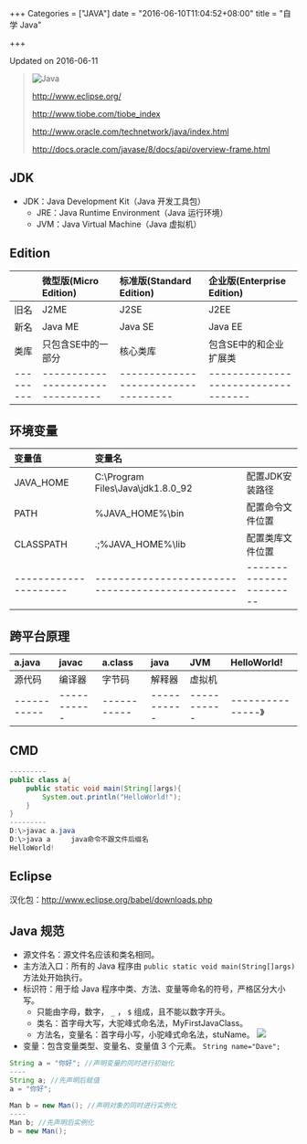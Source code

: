 +++
Categories = ["JAVA"]
date = "2016-06-10T11:04:52+08:00"
title = "自学 Java"

+++

<!--more-->

Updated on 2016-06-11

> ![](/uploads/java.png "Java")
>
> http://www.eclipse.org/
>
> http://www.tiobe.com/tiobe_index
>
> http://www.oracle.com/technetwork/java/index.html
>
> http://docs.oracle.com/javase/8/docs/api/overview-frame.html

## JDK
* JDK：Java Development Kit（Java 开发工具包）
  * JRE：Java Runtime Environment（Java 运行环境）
  * JVM：Java Virtual Machine（Java 虚拟机）

## Edition
||微型版(Micro Edition)|标准版(Standard Edition)|企业版(Enterprise Edition)|
|:--|:--|:--|:--|
|旧名|J2ME|J2SE|J2EE|
|新名|Java ME|Java SE|Java EE|
|类库|只包含SE中的一部分|核心类库|包含SE中的和企业扩展类|
|---------|--------------------------------|-----------------------------------|-----------------------------------|

## 环境变量
|变量值|变量名||
|:--|:--|:--|
|JAVA_HOME|C:\Program Files\Java\jdk1.8.0_92|配置JDK安装路径|
|PATH|%JAVA_HOME%\bin|配置命令文件位置|
|CLASSPATH|.;%JAVA_HOME%\lib|配置类库文件位置|
|---------------------|------------------------------------------------|-----------------------|

## 跨平台原理
|a.java|javac|a.class|java|JVM|HelloWorld!|
|:--|:--|:--|:--|:--|:--|
|源代码|编译器|字节码|解释器|虚拟机|
|-----------|-----------|-----------|-----------|-----------|---------------》|

## CMD
```java
---------
public class a{
    public static void main(String[]args){
        System.out.println("HelloWorld!");
    }
}
---------
D:\>javac a.java
D:\>java a     java命令不跟文件后缀名
HelloWorld!
```

## Eclipse
汉化包：http://www.eclipse.org/babel/downloads.php

## Java 规范
* 源文件名：源文件名应该和类名相同。
* 主方法入口：所有的 Java 程序由 `public static void main(String[]args)` 方法处开始执行。
* 标识符：用于给 Java 程序中类、方法、变量等命名的符号，严格区分大小写。
  * 只能由字母，数字， `_` ， `$` 组成，且不能以数字开头。
  * 类名：首字母大写，大驼峰式命名法，MyFirstJavaClass。
  * 方法名，变量名：首字母小写，小驼峰式命名法，stuName。
![](/uploads/java-variable.svg)
* 变量：包含变量类型、变量名、变量值 3 个元素。 `String name="Dave";`

```java
String a = "你好"; //声明变量的同时进行初始化
----
String a; //先声明后赋值
a = "你好";

Man b = new Man(); //声明对象的同时进行实例化
----
Man b; //先声明后实例化
b = new Man();
```